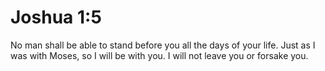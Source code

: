 # Joshua 1:5

No man shall be able to stand before you all the days of your life. Just as I was with Moses, so I will be with you. I will not leave you or forsake you.
